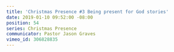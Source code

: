 ```yaml
---
title: 'Christmas Presence #3 Being present for God stories'
date: 2019-01-10 09:52:00 -08:00
position: 54
series: Christmas Presence
communicator: Pastor Jason Graves
vimeo_id: 306828835
---
```


